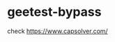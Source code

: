 # geetest-bypass
check https://www.capsolver.com/ 





















                                                                      